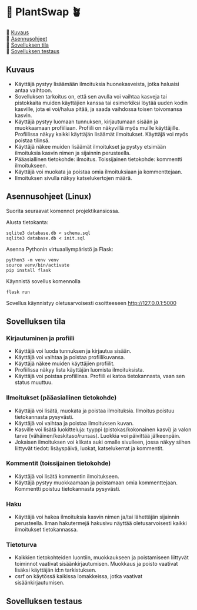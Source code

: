 # 🔄 PlantSwap 🪴

🌵 [Kuvaus](#kuvaus) <br/>
🌵 [Asennusohjeet](#asennusohjeet) <br/>
🌵 [Sovelluksen tila](#tila) <br/>
🌵 [Sovelluksen testaus](#testaus) <br/>

## <a name="kuvaus"></a> Kuvaus

- Käyttäjä pystyy lisäämään ilmoituksia huonekasveista, jotka haluaisi antaa vaihtoon.
- Sovelluksen tarkoitus on, että sen avulla voi vaihtaa kasveja tai pistokkaita muiden käyttäjien kanssa tai esimerkiksi löytää uuden kodin kasville, jota ei voi/halua pitää, ja saada vaihdossa toisen toivomansa kasvin.
- Käyttäjä pystyy luomaan tunnuksen, kirjautumaan sisään ja muokkaamaan profiiliaan. Profiili on näkyvillä myös muille käyttäjille. Profiilissa näkyy kaikki käyttäjän lisäämät ilmoitukset. Käyttäjä voi myös poistaa tilinsä.
- Käyttäjä näkee muiden lisäämät ilmoitukset ja pystyy etsimään ilmoituksia kasvin nimen ja sijainnin perusteella.
- Pääasiallinen tietokohde: ilmoitus. Toissijainen tietokohde: kommentti ilmoitukseen.
- Käyttäjä voi muokata ja poistaa omia ilmoituksiaan ja kommenttejaan.
- Ilmoituksen sivulla näkyy katselukertojen määrä.

## <a name="asennusohjeet"></a> Asennusohjeet (Linux)

Suorita seuraavat komennot projektikansiossa.

Alusta tietokanta:

```
sqlite3 database.db < schema.sql
sqlite3 database.db < init.sql
```

Asenna Pythonin virtuaaliympäristö ja Flask:

```
python3 -m venv venv
source venv/bin/activate
pip install flask
```

Käynnistä sovellus komennolla

```
flask run
```

Sovellus käynnistyy oletusarvoisesti osoitteeseen http://127.0.0.1:5000

## <a name="tila"></a> Sovelluksen tila

### Kirjautuminen ja profiili

- Käyttäjä voi luoda tunnuksen ja kirjautua sisään.
- Käyttäjä voi vaihtaa ja poistaa profiilikuvansa.
- Käyttäjä näkee muiden käyttäjien profiilit.
- Profiilissa näkyy lista käyttäjän luomista ilmoituksista.
- Käyttäjä voi poistaa profiilinsa. Profiili ei katoa tietokannasta, vaan sen status muuttuu.

### Ilmoitukset (pääasiallinen tietokohde)

- Käyttäjä voi lisätä, muokata ja poistaa ilmoituksia. Ilmoitus poistuu tietokannasta pysyvästi.
- Käyttäjä voi vaihtaa ja poistaa ilmoituksen kuvan.
- Kasville voi lisätä luokitteluja: tyyppi (pistokas/kokonainen kasvi) ja valon tarve (vähäinen/keskitaso/runsas). Luokkia voi päivittää jälkeenpäin.
- Jokaisen ilmoituksen voi klikata auki omalle sivulleen, jossa näkyy siihen liittyvät tiedot: lisäyspäivä, luokat, katselukerrat ja kommentit.

### Kommentit (toissijainen tietokohde)

- Käyttäjä voi lisätä kommentin ilmoitukseen.
- Käyttäjä pystyy muokkaamaan ja poistamaan omia kommenttejaan. Kommentti poistuu tietokannasta pysyvästi.

### Haku

- Käyttäjä voi hakea ilmoituksia kasvin nimen ja/tai lähettäjän sijainnin perusteella. Ilman hakutermejä hakusivu näyttää oletusarvoisesti kaikki ilmoitukset tietokannassa.

### Tietoturva

- Kaikkien tietokohteiden luontiin, muokkaukseen ja poistamiseen liittyvät toiminnot vaativat sisäänkirjautumisen. Muokkaus ja poisto vaativat lisäksi käyttäjän id:n tarkistuksen.
- csrf on käytössä kaikissa lomakkeissa, jotka vaativat sisäänkirjautumisen.

## <a name="testaus"></a> Sovelluksen testaus
